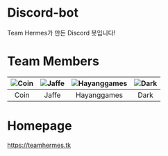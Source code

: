 # Discord-bot
  Team Hermes가 만든 Discord 봇입니다!
  
# Team Members
| ![Coin][Coin] | ![Jaffe][Jaffe] | ![Hayanggames][Hayanggames] | ![Dark][Dark] |
| :-----------: | :-------------: | :-------------------------: | :-----------: |
| Coin          | Jaffe           | Hayanggames                 | Dark          |

# Homepage
<https://teamhermes.tk>

[Coin]: https://avatars1.githubusercontent.com/u/47521176?s=96&v=4
[Jaffe]: https://avatars3.githubusercontent.com/u/49097133?s=96&v=4
[Hayanggames]: https://avatars2.githubusercontent.com/u/45326612?s=96&v=4
[Dark]: https://avatars3.githubusercontent.com/u/27040628?s=96&v=4